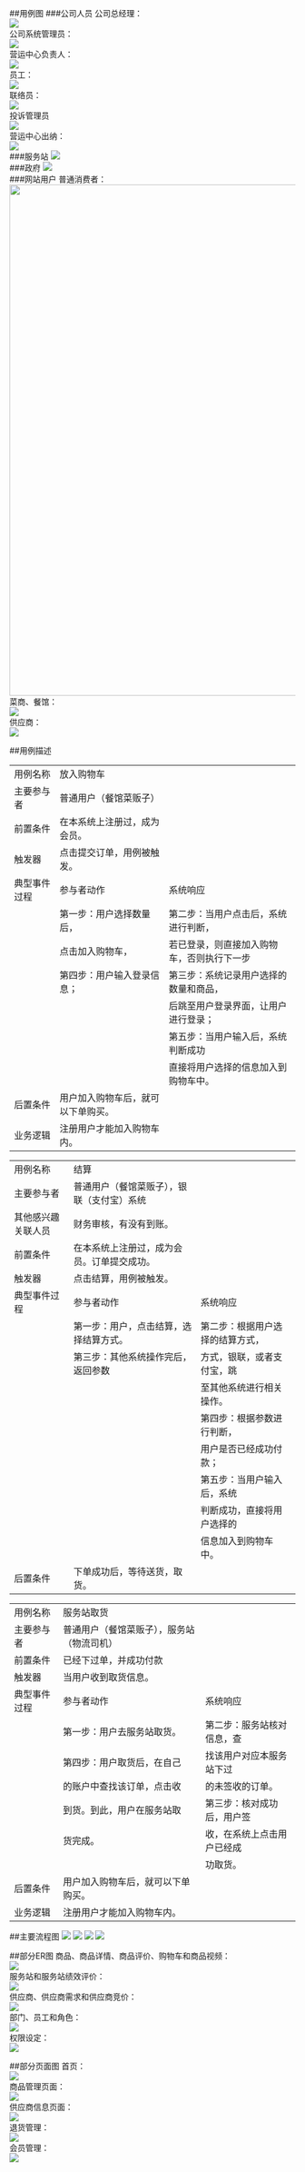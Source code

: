 

##用例图
###公司人员
公司总经理：<br>
<img src="http://a3.qpic.cn/psb?/V11pPhXt45Tccw/gAVTZxL61d.emhO1UHWayo4UatcFsPYxN9l6pKtIkwQ!/b/dIMAAAAAAAAA&bo=NwIYATcCGAEDACU!&rf=viewer_4"/><br>
公司系统管理员：<br>
<img src="http://a2.qpic.cn/psb?/V11pPhXt45Tccw/JqtPxFj3llig2MWe7wnZDaADkb53xWG*Yk5rCjnQJ8E!/b/dJQAAAAAAAAA&bo=*ALMAfwCzAEDACU!&rf=viewer_4"/><br>
营运中心负责人：<br>
<img src="http://a3.qpic.cn/psb?/V11pPhXt45Tccw/GZHzT0YcMO8NiNTOt5vVTuAoTcGz8tIpLIeGEMRaycs!/b/dHMBAAAAAAAA&bo=qQEzAgAAAAADALw!&rf=viewer_4"/><br>
员工：<br>
<img src="http://a3.qpic.cn/psb?/V11pPhXt45Tccw/fFnPbsAL8n6MmGUGQx7JxRSWoWZKxa7UMRN*T0.ullU!/b/dHEAAAAAAAAA&bo=rQIhAq0CIQIDACU!&rf=viewer_4"/><br>
联络员：<br>
<img src="http://a1.qpic.cn/psb?/V11pPhXt45Tccw/DEW2qhqVoeXOLX.8YOQsATD6d2DJGO4BHDq1ZIF.Pd4!/b/dGUBAAAAAAAA&bo=UgMXAlIDFwIDACU!&rf=viewer_4"/><br>
投诉管理员<br>
<img src="http://a3.qpic.cn/psb?/V11pPhXt45Tccw/Sjr8tKj2PGJ58SwDrcagKAKMYVQ31ewXROzeC.o*VIc!/b/dJIAAAAAAAAA&bo=IwJVASMCVQEDACU!&rf=viewer_4"/><br>
营运中心出纳：<br>
<img src="http://a3.qpic.cn/psb?/V11pPhXt45Tccw/Sjr8tKj2PGJ58SwDrcagKAKMYVQ31ewXROzeC.o*VIc!/b/dJIAAAAAAAAA&bo=IwJVASMCVQEDACU!&rf=viewer_4"/><br>
###服务站
<img src="http://a3.qpic.cn/psb?/V11pPhXt45Tccw/UnPDTBA52BFU5xZEaZR7gLSSLFn3CjRy7mk8U8qf3Vk!/b/dIMAAAAAAAAA&bo=AgMKAgIDCgIDACU!&rf=viewer_4"/><br>
###政府
<img src="http://a1.qpic.cn/psb?/V11pPhXt45Tccw/YG0*nvSSIHHzePC9GcAtY5hEDZrrs6Ynxa*vANIV4ss!/b/dGUBAAAAAAAA&bo=NgJEATYCRAEDACU!&rf=viewer_4"/><br>
###网站用户
普通消费者：<br>
<img src="http://a3.qpic.cn/psb?/V11pPhXt45Tccw/*5ZEq.kxswlsYSWVy4OwcF68sBV6EsYgXpVzSkQE4z0!/b/dGQBAAAAAAAA&bo=2AImAtgCJgIDACU!&rf=viewer_4" width="700px" height="900px"/><br>
菜商、餐馆：<br>
<img src="http://a2.qpic.cn/psb?/V11pPhXt45Tccw/PzyrKMW4cDYDutO4*XAoWDwNJG80ECa0kXZocOO82K0!/b/dJQAAAAAAAAA&bo=sAMCArADAgIDACU!&rf=viewer_4"/><br>
供应商：<br>
<img src="http://a3.qpic.cn/psb?/V11pPhXt45Tccw/ARSa7yvDP3o.YOBzpSz1hTEKxCB.dhpILH5pvFzbAmc!/b/dGQBAAAAAAAA&bo=uQInArkCJwIDACU!&rf=viewer_4"/><br>





##用例描述


|               |                             |                                           |
| ------------- | ----------------------------|----------------------------------------   |
|用例名称	      |放入购物车                   |                                           |
|主要参与者	    |普通用户（餐馆菜贩子）       |                                           |
|前置条件     	|在本系统上注册过，成为会员。 |                                           |
|触发器	        |点击提交订单，用例被触发。   |                                           |
|典型事件过程	  |      参与者动作             |     系统响应                              |
|               | 第一步：用户选择数量后，    |第二步：当用户点击后，系统进行判断，       |
|               |  点击加入购物车，           |若已登录，则直接加入购物车，否则执行下一步 |
|               | 第四步：用户输入登录信息；  |第三步：系统记录用户选择的数量和商品，     |
|               |                             |后跳至用户登录界面，让用户进行登录；       |
|               |                             |第五步：当用户输入后，系统判断成功         |
|               |                             |直接将用户选择的信息加入到购物车中。       |
|后置条件	      |用户加入购物车后，就可以下单购买。                                       |
|业务逻辑       |注册用户才能加入购物车内。                                               |



|               |                             |                                           |
| ------------- | ----------------------------|----------------------------------------   |
|用例名称	      |结算                         |                                           |
|主要参与者	    |普通用户（餐馆菜贩子），银联（支付宝）系统       |                |
|其他感兴趣关联人员	|财务审核，有没有到账。|
|前置条件     	|在本系统上注册过，成为会员。订单提交成功。 |                          |
|触发器	        |点击结算，用例被触发。  |                                           |
|典型事件过程	  |      参与者动作             |     系统响应                              |
|               | 第一步：用户，点击结算，选择结算方式。|第二步：根据用户选择的结算方式，|
|               |       第三步：其他系统操作完后，返回参数    |方式，银联，或者支付宝，跳     |
|               |                             |至其他系统进行相关操作。 |
|               |                             |第四步：根据参数进行判断，    |
|               |                             |用户是否已经成功付款；     |
|               |                             |第五步：当用户输入后，系统      |
|               |                             |判断成功，直接将用户选择的       |
|              |                              |信息加入到购物车中。|
|后置条件	      |下单成功后，等待送货，取货。                     |





|               |                             |                                           |
| ------------- | ----------------------------|----------------------------------------   |
|用例名称	      |服务站取货              |                                           |
|主要参与者	    |普通用户（餐馆菜贩子），服务站（物流司机）   |                                           |
|前置条件     	|已经下过单，并成功付款 |                                           |
|触发器	        |当用户收到取货信息。   |                                           |
|典型事件过程	  |      参与者动作             |     系统响应                              |
|               |第一步：用户去服务站取货。 |第二步：服务站核对信息，查      |
|               | 第四步：用户取货后，在自己         |找该用户对应本服务站下过 |
|               | 的账户中查找该订单，点击收  |的未签收的订单。     |
|               |  到货。到此，用户在服务站取  |第三步：核对成功后，用户签      |
|               |          货完成。             |收，在系统上点击用户已经成        |
|               |                             |功取货。       |
|后置条件	      |用户加入购物车后，就可以下单购买。                                       |
|业务逻辑       |注册用户才能加入购物车内。                                               |



##主要流程图
<img src="http://a3.qpic.cn/psb?/V11pPhXt45Tccw/B8eOm0dQpiPwQvq4XrpNPboJOvUhLjNykvFXgNyH0xw!/b/dHMBAAAAAAAA&bo=IgOAAgAAAAADAIY!&rf=viewer_4"/>
<img src="http://a1.qpic.cn/psb?/V11pPhXt45Tccw/.c43yKM.YdFsExjX.AroxgGrzndfZBukB*tU3IEnivs!/b/dHQBAAAAAAAA&bo=wwQ2AgAAAAADANY!&rf=viewer_4"/>
<img src="http://a3.qpic.cn/psb?/V11pPhXt45Tccw/H90eappu45owOHnsu4FdfJ0s*yuR1FKqIWSQVZUsg*g!/b/dHMBAAAAAAAA&bo=tQI5AgAAAAADAKk!&rf=viewer_4"/>
<img src="http://a1.qpic.cn/psb?/V11pPhXt45Tccw/XTt9yw5Sigdgppud7qqUFBZmAHo5XYZjJEf5kHdCZF0!/b/dHQBAAAAAAAA&bo=VAROAgAAAAADADk!&rf=viewer_4"/>

##部分ER图
商品、商品详情、商品评价、购物车和商品视频：<br>
<img src="http://a1.qpic.cn/psb?/V11pPhXt45Tccw/mPRzNzWYgXZqxDAa*vrFCbyxz60PhbE7Angp7lSa9ws!/b/dHQBAAAAAAAA&bo=.wG0AQAAAAADB20!&rf=viewer_4"/><br>
服务站和服务站绩效评价：<br>
<img src="http://a1.qpic.cn/psb?/V11pPhXt45Tccw/Z3q6ibNpn5Tv.dHAQ0BzTw.Uu0bJVglyLBwVEI2U9DQ!/b/dHQBAAAAAAAA&bo=jwHsAAAAAAADAEc!&rf=viewer_4"/><br>
供应商、供应商需求和供应商竞价：<br>
<img src="http://a3.qpic.cn/psb?/V11pPhXt45Tccw/Y2hNTLa8gHOlpOS7Ogn0ACj*SS8orbOLXzvs0gA57iw!/b/dHMBAAAAAAAA&bo=fgH0AQAAAAADAK8!&rf=viewer_4"/><br>
部门、员工和角色：<br>
<img src="http://a3.qpic.cn/psb?/V11pPhXt45Tccw/0kuDAbS84125bxYdWyHKggfx0ca30JtLJwwluWSr8U8!/b/dHMBAAAAAAAA&bo=fgFWAQAAAAADAA0!&rf=viewer_4"/><br>
权限设定：<br>
<img src="http://a3.qpic.cn/psb?/V11pPhXt45Tccw/fgUg8EV9hNDM7kKV7c940PtWcAwbh.fsQcDVHQrp1IQ!/b/dG4AAAAAAAAA&bo=QgLOAAAAAAADAKs!&rf=viewer_4"/><br>


##部分页面图
首页：<br>
<img src="http://a1.qpic.cn/psb?/V11pPhXt45Tccw/4ewQbii42QQGjF9expiFzEp6lHUJlhwK0UrfAe3XwV4!/b/dHQBAAAAAAAA&bo=cgSAAgAAAAADANE!&rf=viewer_4"/><br>
商品管理页面：<br>
<img src="http://a1.qpic.cn/psb?/V11pPhXt45Tccw/y4H2d73RoigIdQovl9ZmkGaapBes8J5WasqSxB9WpKA!/b/dG8AAAAAAAAA&bo=LAWAAgAAAAADAI4!&rf=viewer_4"/><br>
供应商信息页面：<br>
<img src="http://a3.qpic.cn/psb?/V11pPhXt45Tccw/5xTjKfhqGstBUs2ek03dBW0aEjEJjrrhTxMztydPAf4!/b/dHMBAAAAAAAA&bo=PAU0AgAAAAADBy0!&rf=viewer_4"/><br>
退货管理：<br>
<img src="http://a3.qpic.cn/psb?/V11pPhXt45Tccw/8x9KEQKWZaJPOGny2uMh8zk3sp94oaQNxsFOe.u0IRs!/b/dG4AAAAAAAAA&bo=QgVSAgAAAAADADI!&rf=viewer_4"/><br>
会员管理：<br>
<img src="http://a1.qpic.cn/psb?/V11pPhXt45Tccw/3Iiawf1e21QmVjjBD*iOO9MhqOijS*.iU5vFNXXO8YE!/b/dHQBAAAAAAAA&bo=LwWAAgAAAAADAI0!&rf=viewer_4"/><br>
